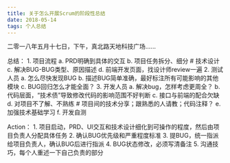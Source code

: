 ```yaml
---
title: 关于怎么开展Scrum的阶段性总结
date: 2018-05-14
tags: 个人总结
---
```


二零一八年五月十七日，下午，真北路天地科技广场......
 <!-- more -->

 总结：
	1. 项目流程
		a. PRD明确到具体的交互
		b. 项目任务拆分、细分 # 技术设计
		c. 解决BUG-BUG类型、原因描述
		d. 前端开发页面，找设计师review一遍
	2. 测试人员
		a. 怎么尽快发现BUG
		b. 描述BUG简单准确，最好标注所有可能影响的其他模块
		c. BUG回归怎么才能全面？
	3. 开发人员
		a. 解决bug，怎样考虑更周全？
		b. 代码层面，“技术债”导致修改代码的影响范围不好判断
		c. 接口与前端的配合欠缺
		d. 对项目不了解、不熟练 # 项目间的技术分享；跟熟悉的人请教；代码注释？
		e. 加强技术基础学习
		f. 开发自测

Action：
	1. 项目启动，PRD、UI交互和技术设计细化到可操作的程度，然后由项目负责人分配具体任务
	2. 确认BUG优先级和严重程度标准
	3. 提BUG，统一指派给项目负责人，确认BUG后进行指派
	4. BUG状态修改，必须写清备注 
	5. 沟通技巧，每个人重述一下自己负责的部分
